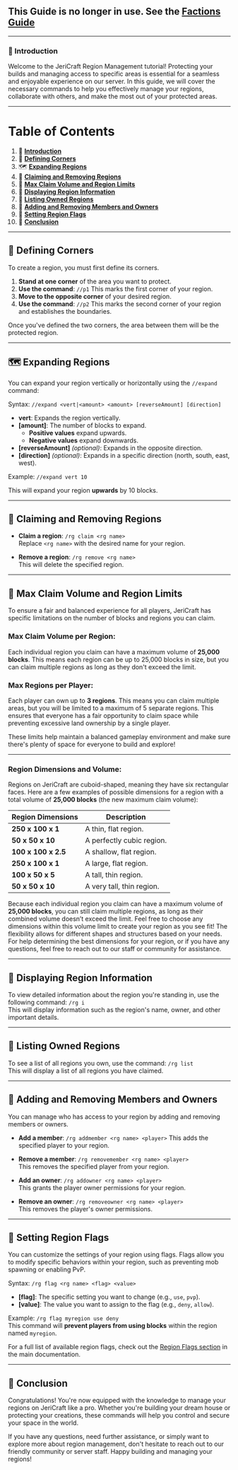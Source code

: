 ## This Guide is no longer in use. See the [Factions Guide](/docs/guides/Factions.md)

---

### 🎯 Introduction

Welcome to the JeriCraft Region Management tutorial! Protecting your builds and managing access to specific areas is
essential for a seamless and enjoyable experience on our server. In this guide, we will cover the necessary commands
to help you effectively manage your regions, collaborate with others, and make the most out of your protected areas.

---

# Table of Contents

1. 🎯 [**Introduction**](#-introduction)
2. 🔺 [**Defining Corners**](#-defining-corners)
3. 🗺️ [**Expanding Regions**](#-expanding-regions)
4. 🔐 [**Claiming and Removing Regions**](#-claiming-and-removing-regions)
5. 🌟 [**Max Claim Volume and Region Limits**](#-max-claim-volume-and-region-limits)
6. 📖 [**Displaying Region Information**](#-displaying-region-information)
7. 📝 [**Listing Owned Regions**](#-listing-owned-regions)
8. 👥 [**Adding and Removing Members and Owners**](#-adding-and-removing-members-and-owners)
9. 🔮 [**Setting Region Flags**](#-setting-region-flags)
10. 🌟 [**Conclusion**](#-conclusion)

---

## 🔺 Defining Corners

To create a region, you must first define its corners.

1. **Stand at one corner** of the area you want to protect.
2. **Use the command**: `//p1`
   This marks the first corner of your region.
3. **Move to the opposite corner** of your desired region.
4. **Use the command**: `//p2`
   This marks the second corner of your region and establishes the boundaries.

Once you've defined the two corners, the area between them will be the protected region.

---

## 🗺️ Expanding Regions

You can expand your region vertically or horizontally using the `//expand` command:

Syntax: `//expand <vert|<amount> <amount> [reverseAmount] [direction]`

- **vert**: Expands the region vertically.
- **[amount]**: The number of blocks to expand.
    - **Positive values** expand upwards.
    - **Negative values** expand downwards.
- **[reverseAmount]** *(optional)*: Expands in the opposite direction.
- **[direction]** *(optional)*: Expands in a specific direction (north, south, east, west).

Example: `//expand vert 10`

This will expand your region **upwards** by 10 blocks.

---

## 🔐 Claiming and Removing Regions

- **Claim a region**: `/rg claim <rg name>`  
  Replace `<rg name>` with the desired name for your region.

- **Remove a region**: `/rg remove <rg name>`  
  This will delete the specified region.

---

## 🌟 Max Claim Volume and Region Limits

To ensure a fair and balanced experience for all players, JeriCraft has specific limitations on the number of blocks and
regions you can claim.

### **Max Claim Volume per Region**:

Each individual region you claim can have a maximum volume of **25,000 blocks**. This means each region can be up to
25,000 blocks in size, but you can claim multiple regions as long as they don't exceed the limit.

### **Max Regions per Player**:

Each player can own up to **3 regions**. This means you can claim multiple areas, but you will be limited to a maximum
of 5 separate regions. This ensures that everyone has a fair opportunity to claim space while preventing excessive land
ownership by a single player.

These limits help maintain a balanced gameplay environment and make sure there's plenty of space for everyone to build
and explore!

---

### Region Dimensions and Volume:

Regions on JeriCraft are cuboid-shaped, meaning they have six rectangular faces. Here are a few examples of possible
dimensions for a region with a total volume of **25,000 blocks** (the new maximum claim volume):

| **Region Dimensions** | **Description**           |
|-----------------------|---------------------------|
| **250 x 100 x 1**     | A thin, flat region.      |
| **50 x 50 x 10**      | A perfectly cubic region. |
| **100 x 100 x 2.5**   | A shallow, flat region.   |
| **250 x 100 x 1**     | A large, flat region.     |
| **100 x 50 x 5**      | A tall, thin region.      |
| **50 x 50 x 10**      | A very tall, thin region. |

Because each individual region you claim can have a maximum volume of **25,000 blocks**, you can still claim multiple
regions, as long as their combined volume doesn’t exceed the limit. Feel free to choose any dimensions within this
volume limit to create your region as you see fit! The flexibility allows for different shapes and structures based on
your needs. For help determining the best dimensions for your region, or if you have any questions, feel free to reach
out to our staff or community for assistance.

---

## 📖 Displaying Region Information

To view detailed information about the region you're standing in, use the following command: `/rg i`  
This will display information such as the region's name, owner, and other important details.

---

## 📝 Listing Owned Regions

To see a list of all regions you own, use the command: `/rg list`  
This will display a list of all regions you have claimed.

---

## 👥 Adding and Removing Members and Owners

You can manage who has access to your region by adding and removing members or owners.

- **Add a member**: `/rg addmember <rg name> <player>`
  This adds the specified player to your region.

- **Remove a member**: `/rg removemember <rg name> <player>`  
  This removes the specified player from your region.

- **Add an owner**: `/rg addowner <rg name> <player>`  
  This grants the player owner permissions for your region.

- **Remove an owner**: `/rg removeowner <rg name> <player>`  
  This removes the player's owner permissions.

---

## 🔮 Setting Region Flags

You can customize the settings of your region using flags. Flags allow you to modify specific behaviors within your
region, such as preventing mob spawning or enabling PvP.

Syntax: `/rg flag <rg name> <flag> <value>`

- **[flag]**: The specific setting you want to change (e.g., `use`, `pvp`).
- **[value]**: The value you want to assign to the flag (e.g., `deny`, `allow`).

Example: `/rg flag myregion use deny`  
This command will **prevent players from using blocks** within the region named `myregion`.

For a full list of available region flags, check out
the [Region Flags section](/docs/features/features.md#worldguard) in the main documentation.

---

## 🌟 Conclusion

Congratulations! You're now equipped with the knowledge to manage your regions on JeriCraft like a pro. Whether you're
building your dream house or protecting your creations, these commands will help you control and secure your space in
the world.

If you have any questions, need further assistance, or simply want to explore more about region management, don't
hesitate to reach out to our friendly community or server staff. Happy building and managing your regions!
